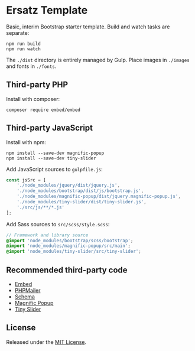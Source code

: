 # Ersatz Template

Basic, interim Bootstrap starter template. Build and watch tasks are separate:

    npm run build
    npm run watch

The `./dist` directory is entirely managed by Gulp. Place images in `./images` and fonts in `./fonts`.

## Third-party PHP

Install with composer:

    composer require embed/embed

## Third-party JavaScript

Install with npm:

    npm install --save-dev magnific-popup
    npm install --save-dev tiny-slider

Add JavaScript sources to `gulpfile.js`:

~~~ javascript
const jsSrc = [
    './node_modules/jquery/dist/jquery.js',
    './node_modules/bootstrap/dist/js/bootstrap.js',
    './node_modules/magnific-popup/dist/jquery.magnific-popup.js',
    './node_modules/tiny-slider/dist/tiny-slider.js',
    './src/js/**/*.js'
];
~~~

Add Sass sources to `src/scss/style.scss`:

~~~ scss
// Framework and library source
@import 'node_modules/bootstrap/scss/bootstrap';
@import 'node_modules/magnific-popup/src/main';
@import 'node_modules/tiny-slider/src/tiny-slider';
~~~

## Recommended third-party code

*   [Embed](https://packagist.org/packages/embed/embed)
*   [PHPMailer](https://packagist.org/packages/phpmailer/phpmailer)
*   [Schema](https://github.com/spatie/schema-org)
*   [Magnific Popup](https://www.npmjs.com/package/magnific-popup)
*   [Tiny Slider](https://www.npmjs.com/package/tiny-slider)

## License

Released under the [MIT License](https://opensource.org/licenses/MIT).
